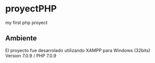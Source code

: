 # proyectPHP
my first php proyect

## Ambiente
El proyecto fue desarrolado utilizando XAMPP para Windows (32bits) Version 7.0.9 / PHP 7.0.9
